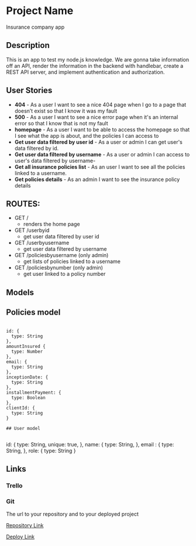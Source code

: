 # Project Name

Insurance company app

## Description

This is an app to test my node.js knowledge. We are gonna take information off an API, render the information in the backend with handlebar, create a REST API server, and implement authentication and authorization. 
 
## User Stories

- **404** - As a user I want to see a nice 404 page when I go to a page that doesn’t exist so that I know it was my fault 
- **500** - As a user I want to see a nice error page when it's an internal error so that I know that is not my fault
- **homepage** - As a user I want to be able to access the homepage so that I see what the app is about, and the policies I can access to
- **Get user data filtered by user id** - As a user or admin I can get user's data filtered by id. 
- **Get user data filtered by username** - As a user or admin I can access to user's data filtered by username-
- **Get all insurance policies list** - As an user I want to see all the policies linked to a username.
- **Get policies details** - As an admin I want to see the insurance policy details


## ROUTES:

- GET / 
  - renders the home page
- GET /userbyid
  - get user data filtered by user id
- GET /userbyusername
  - get user data filtered by username
- GET /policiesbyusername (only admin)
  - get lists of policies linked to a username
- GET /policiesbynumber (only admin)
  - get user linked to a policy number


## Models

## Policies model

```

id: {
  type: String
},
amountInsured {
  type: Number
},
email: {
  type: String
},
inceptionDate: {
  type: String
},
installmentPayment: {
  type: Boolean
},
clientId: {
  type: String
}

## User model
 
```
id: {
  type: String,
  unique: true,
},
name: {
  type: String,
},
email : {
  type: String,
},
role: {
  type: String
}

## Links


### Trello


### Git

The url to your repository and to your deployed project

[Repository Link](http://github.com)

[Deploy Link](http://heroku.com)
